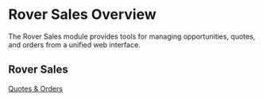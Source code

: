 # Rover Sales Overview

<PageHeader />

The Rover Sales module provides tools for managing opportunities, quotes, and orders from a unified web interface.

## Rover Sales

[Quotes & Orders](quotes-orders/README.md)

<PageFooter />
